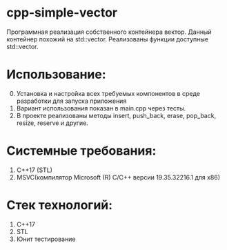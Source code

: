 # cpp-simple-vector
Программная реализация собственного контейнера вектор. Данный контейнер похожий на std::vector. Реализованы функции доступные std::vector.

# Использование:
0. Установка и настройка всех требуемых компонентов в среде разработки для запуска приложения
1. Вариант использования показан в main.cpp через тесты.
2. В проекте реализованы методы insert, push_back, erase, pop_back, resize, reserve и другие.

# Системные требования:
1. C++17 (STL)
2. MSVC(компилятор Microsoft (R) C/C++ версии 19.35.32216.1 для x86)

# Стек технологий:
1. C++17
2. STL
3. Юнит тестирование
